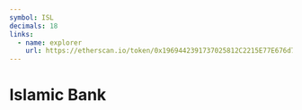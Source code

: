 ```yaml
---
symbol: ISL
decimals: 18
links:
  - name: explorer
    url: https://etherscan.io/token/0x1969442391737025812C2215E77E676d7fA84847
---
```


# Islamic Bank
